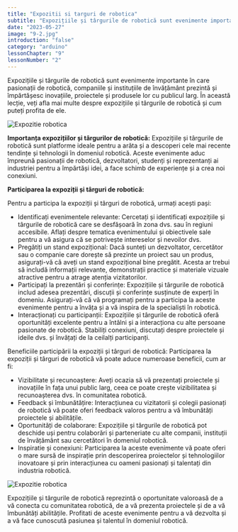 ```yaml
---
title: "Expozitii si targuri de robotica"
subtitle: "Expozițiile și târgurile de robotică sunt evenimente importante în care pasionații de robotică, companiile și instituțiile de învățământ prezintă și împărtășesc inovațiile, proiectele și produsele lor cu publicul larg. În această lecție, veți afla mai multe despre expozițiile și târgurile de robotică și cum puteți profita de ele."
date: "2023-05-27"
image: "9-2.jpg"
introduction: "false"
category: "arduino"
lessonChapter: "9"
lessonNumber: "2"
---
```


Expozițiile și târgurile de robotică sunt evenimente importante în care pasionații de robotică, companiile și instituțiile de învățământ prezintă și împărtășesc inovațiile, proiectele și produsele lor cu publicul larg. În această lecție, veți afla mai multe despre expozițiile și târgurile de robotică și cum puteți profita de ele.

![Expozitie robotica](https://formant.io/wp-content/uploads/2022/05/robotics-summit-and-expo-2022.png)

**Importanța expozițiilor și târgurilor de robotică:**
Expozițiile și târgurile de robotică sunt platforme ideale pentru a arăta și a descoperi cele mai recente tendințe și tehnologii în domeniul robotică. Aceste evenimente aduc împreună pasionații de robotică, dezvoltatori, studenți și reprezentanți ai industriei pentru a împărtăși idei, a face schimb de experiențe și a crea noi conexiuni.


**Participarea la expoziții și târguri de robotică:**

Pentru a participa la expoziții și târguri de robotică, urmați acești pași:

- Identificați evenimentele relevante: Cercetați și identificați expozițiile și târgurile de robotică care se desfășoară în zona dvs. sau în regiuni accesibile. Aflați despre tematica evenimentului și obiectivele sale pentru a vă asigura că se potrivește intereselor și nevoilor dvs.
- Pregătiți un stand expozițional: Dacă sunteți un dezvoltator, cercetător sau o companie care dorește să prezinte un proiect sau un produs, asigurați-vă că aveți un stand expozițional bine pregătit. Acesta ar trebui să includă informații relevante, demonstrații practice și materiale vizuale atractive pentru a atrage atenția vizitatorilor.
- Participați la prezentări și conferințe: Expozițiile și târgurile de robotică includ adesea prezentări, discuții și conferințe susținute de experți în domeniu. Asigurați-vă că vă programați pentru a participa la aceste evenimente pentru a învăța și a vă inspira de la specialiști în robotică.
- Interacționați cu participanții: Expozițiile și târgurile de robotică oferă oportunități excelente pentru a întâlni și a interacționa cu alte persoane pasionate de robotică. Stabiliți conexiuni, discutați despre proiectele și ideile dvs. și învățați de la ceilalți participanți.


Beneficiile participării la expoziții și târguri de robotică:
Participarea la expoziții și târguri de robotică vă poate aduce numeroase beneficii, cum ar fi:

- Vizibilitate și recunoaștere: Aveți ocazia să vă prezentați proiectele și inovațiile în fața unui public larg, ceea ce poate crește vizibilitatea și recunoașterea dvs. în comunitatea robotică.
- Feedback și îmbunătățire: Interacțiunea cu vizitatorii și colegii pasionați de robotică vă poate oferi feedback valoros pentru a vă îmbunătăți proiectele și abilitățile.
- Oportunități de colaborare: Expozițiile și târgurile de robotică pot deschide uși pentru colaborări și parteneriate cu alte companii, instituții de învățământ sau cercetători în domeniul robotică.
- Inspiratie și conexiuni: Participarea la aceste evenimente vă poate oferi o mare sursă de inspirație prin descoperirea proiectelor și tehnologiilor inovatoare și prin interacțiunea cu oameni pasionați și talentați din industria robotică.

![Expozitie robotica](https://www.japanistry.com/wp-content/uploads/2017/12/IREX-Robot-Exhibition-800x430.jpg)

Expozițiile și târgurile de robotică reprezintă o oportunitate valoroasă de a vă conecta cu comunitatea robotică, de a vă prezenta proiectele și de a vă îmbunătăți abilitățile. Profitati de aceste evenimente pentru a vă dezvolta și a vă face cunoscută pasiunea și talentul în domeniul robotică.